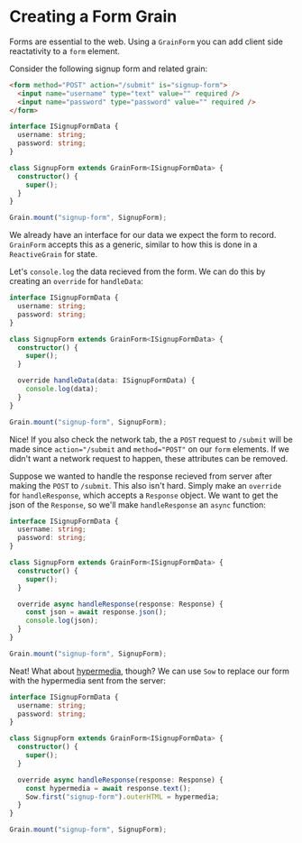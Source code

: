 # Creating a Form Grain

Forms are essential to the web. Using a `GrainForm` you can add client side reactativity to a `form` element.

Consider the following signup form and related grain:

```html
<form method="POST" action="/submit" is="signup-form">
  <input name="username" type="text" value="" required />
  <input name="password" type="password" value="" required />
</form>
```

```ts
interface ISignupFormData {
  username: string;
  password: string;
}

class SignupForm extends GrainForm<ISignupFormData> {
  constructor() {
    super();
  }
}

Grain.mount("signup-form", SignupForm);
```

We already have an interface for our data we expect the form to record. `GrainForm` accepts this as a generic, similar to how this is done in a `ReactiveGrain` for state.

Let's `console.log` the data recieved from the form. We can do this by creating an `override` for `handleData`:

```ts
interface ISignupFormData {
  username: string;
  password: string;
}

class SignupForm extends GrainForm<ISignupFormData> {
  constructor() {
    super();
  }

  override handleData(data: ISignupFormData) {
    console.log(data);
  }
}

Grain.mount("signup-form", SignupForm);
```

Nice! If you also check the network tab, the a `POST` request to `/submit` will be made since `action="/submit` and `method="POST"` on our `form` elements. If we didn't want a network request to happen, these attributes can be removed.

Suppose we wanted to handle the response recieved from server after making the `POST` to `/submit`. This also isn't hard. Simply make an `override` for `handleResponse`, which accepts a `Response` object. We want to get the json of the `Response`, so we'll make `handleResponse` an `async` function:

```ts
interface ISignupFormData {
  username: string;
  password: string;
}

class SignupForm extends GrainForm<ISignupFormData> {
  constructor() {
    super();
  }

  override async handleResponse(response: Response) {
    const json = await response.json();
    console.log(json);
  }
}

Grain.mount("signup-form", SignupForm);
```

Neat! What about [hypermedia](https://htmx.org/essays/hypermedia-apis-vs-data-apis/), though? We can use `Sow` to replace our form with the hypermedia sent from the server:

```ts
interface ISignupFormData {
  username: string;
  password: string;
}

class SignupForm extends GrainForm<ISignupFormData> {
  constructor() {
    super();
  }

  override async handleResponse(response: Response) {
    const hypermedia = await response.text();
    Sow.first("signup-form").outerHTML = hypermedia;
  }
}

Grain.mount("signup-form", SignupForm);
```
